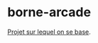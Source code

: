 # borne-arcade

[Projet sur lequel on se base](https://ouiaremakers.com/posts/tutoriel-diy-construire-son-bartop-arcade-de-a-a-z).

